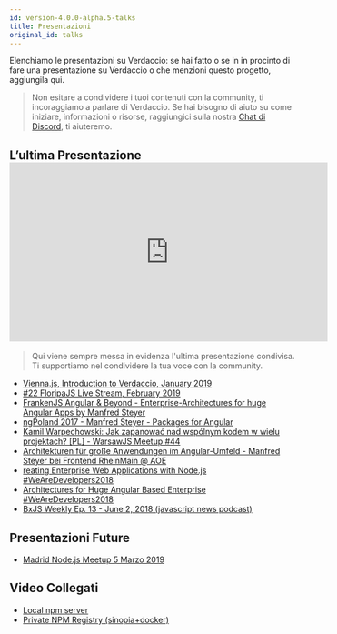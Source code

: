 ```yaml
---
id: version-4.0.0-alpha.5-talks
title: Presentazioni
original_id: talks
---
```


Elenchiamo le presentazioni su Verdaccio: se hai fatto o se in in procinto di fare una presentazione su Verdaccio o che menzioni questo progetto, aggiungila qui.

> Non esitare a condividere i tuoi contenuti con la community, ti incoraggiamo a parlare di Verdaccio. Se hai bisogno di aiuto su come iniziare, informazioni o risorse, raggiungici sulla nostra [Chat di Discord](https://chat.verdaccio.org), ti aiuteremo.

## L’ultima Presentazione <iframe width="560" height="315" src="https://www.youtube.com/embed/hDIFKzmoCaA" frameborder="0" allow="accelerometer; autoplay; encrypted-media; gyroscope; picture-in-picture" allowfullscreen mark="crwd-mark"></iframe> 

> Qui viene sempre messa in evidenza l'ultima presentazione condivisa. Ti supportiamo nel condividere la tua voce con la community.

* [Vienna.js, Introduction to Verdaccio, January 2019](https://www.youtube.com/watch?v=hDIFKzmoCaA)
* [#22 FloripaJS Live Stream, February 2019](https://www.youtube.com/watch?v=iOp70_svQ_M&feature=youtu.be&t=7578)
* [FrankenJS Angular & Beyond - Enterprise-Architectures for huge Angular Apps by Manfred Steyer](https://youtu.be/dWdJkqhQFXU?t=613)
* [ngPoland 2017 - Manfred Steyer - Packages for Angular](https://youtu.be/3fMTdm7k_d0?t=662)
* [Kamil Warpechowski: Jak zapanować nad wspólnym kodem w wielu projektach? [PL] - WarsawJS Meetup #44](https://www.youtube.com/watch?v=JIlQ468xfbU&feature=youtu.be&t=609)
* [Architekturen für große Anwendungen im Angular-Umfeld - Manfred Steyer bei Frontend RheinMain @ AOE](https://youtu.be/eZ91bip6qm4?t=1010)
* [reating Enterprise Web Applications with Node.js #WeAreDevelopers2018](https://youtu.be/RWE6aV7p0Wk?t=682)
* [Architectures for Huge Angular Based Enterprise #WeAreDevelopers2018](https://youtu.be/q4XmAy6_ucw?t=551)
* [BxJS Weekly Ep. 13 - June 2, 2018 (javascript news podcast)](https://youtu.be/Xo8CzYGKXTs?list=PL_gX69xPLi-mqs5BJe-xPnOPT6K1Y5_ZQ&t=2732)

## Presentazioni Future

* [Madrid Node.js Meetup 5 Marzo 2019](https://www.meetup.com/es-ES/Node-js-Madrid/events/258299729/)

## Video Collegati

* [Local npm server](https://www.youtube.com/watch?v=vc2wMwcDKOE)
* [Private NPM Registry (sinopia+docker)](https://www.youtube.com/watch?v=0TXTCrGaxKc)